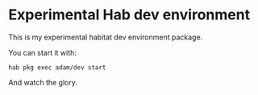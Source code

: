 # Experimental Hab dev environment

This is my experimental habitat dev environment package.

You can start it with:

`hab pkg exec adam/dev start`

And watch the glory.
